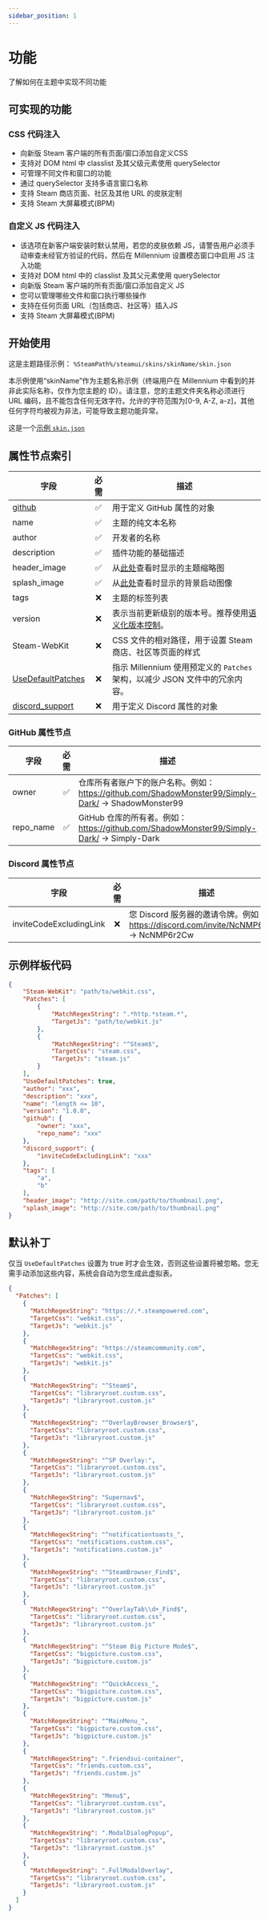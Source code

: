 ```yaml
---
sidebar_position: 1
---
```


# 功能
了解如何在主题中实现不同功能

## 可实现的功能
### CSS 代码注入
- 向新版 Steam 客户端的所有页面/窗口添加自定义CSS
- 支持对 DOM html 中 classlist 及其父级元素使用 querySelector
- 可管理不同文件和窗口的功能
- 通过 querySelector 支持多语言窗口名称
- 支持 Steam 商店页面、社区及其他 URL 的皮肤定制
- 支持 Steam 大屏幕模式(BPM)

### 自定义 JS 代码注入
- 该选项在新客户端安装时默认禁用，若您的皮肤依赖 JS，请警告用户必须手动审查未经官方验证的代码，然后在 Millennium 设置模态窗口中启用 JS 注入功能
- 支持对 DOM html 中的 classlist 及其父元素使用 querySelector
- 向新版 Steam 客户端的所有页面/窗口添加自定义 JS
- 您可以管理哪些文件和窗口执行哪些操作
- 支持在任何页面 URL（包括商店、社区等）插入JS
- 支持 Steam 大屏幕模式(BPM)

## 开始使用

这是主题路径示例： `%SteamPath%/steamui/skins/skinName/skin.json`

本示例使用“skinName”作为主题名称示例（终端用户在 Millennium 中看到的并非此实际名称，仅作为您主题的 ID）。请注意，您的主题文件夹名称必须进行 URL 编码，且不能包含任何无效字符。允许的字符范围为[0-9, A-Z, a-z]，其他任何字符均被视为非法，可能导致主题功能异常。

这是一个[示例 `skin.json`](https://github.com/shdwmtr/millennium/blob/main/examples/theme/skin.json) 

## 属性节点索引

|字段|必需|描述|
|-----|:------:|-----------|
|[github](#github-property-node)|&#x2705;|用于定义 GitHub 属性的对象|
|name|&#x2705;|主题的纯文本名称|
|author|&#x2705;|开发者的名称|
|description|&#x2705;|插件功能的基础描述|
|header_image|&#x2705;|从[此处](https://millennium.web.app/themes)查看时显示的主题缩略图|
|splash_image|&#x2705;|从[此处](https://millennium.web.app/theme?id=F8h9ZhwOdoNygNcAfjIZ)查看时显示的背景启动图像|
|tags|&#x274C;|主题的标签列表|
|version|&#x274C;|表示当前更新级别的版本号。推荐使用[语义化版本控制](https://semver.org/)。|
|Steam-WebKit|&#x274C;|CSS 文件的相对路径，用于设置 Steam 商店、社区等页面的样式|
|[UseDefaultPatches](#default-patches)|&#x274C;|指示 Millennium 使用预定义的 `Patches` 架构，以减少 JSON 文件中的冗余内容。|
|[discord_support](#discord-property-node)|&#x274C;|用于定义 Discord 属性的对象|

### GitHub 属性节点

|字段|必需|描述|
|-----|:------:|-----------|
|owner|&#x2705;|仓库所有者账户下的账户名称。例如：https://github.com/ShadowMonster99/Simply-Dark/ -> ShadowMonster99|
|repo_name|&#x2705;|GitHub 仓库的所有者。例如：https://github.com/ShadowMonster99/Simply-Dark/ -> Simply-Dark|

### Discord 属性节点

|字段|必需|描述|
|-----|:------:|-----------|
|inviteCodeExcludingLink|&#x274C;|您 Discord 服务器的邀请令牌。例如：https://discord.com/invite/NcNMP6r2Cw -> NcNMP6r2Cw|

<!-- - `Steam-WebKit` (**Optional**): relative path to CSS file, styles Steam store, community, etc.
- `UseDefaultPatches` (**Optional**): tells Millennium to use a predefined schema of `Patches` for less clutter in your json. see more [here](/#default-patches)
- `author` (**Optional**): shows end-users who made the theme. Can be multiple words/developers/keywords.
- `description` (**Optional**): a description for your theme. 
- `name` (**Required**): a plain text name for your theme

- **Deployment property nodes**
  - If you plan on distributing your theme on the community website, you need the following & and a GitHub repository
  - `github` (**Required**)
    - `owner` (**Required**): the owner of the github repository
    - `repo_name` (**Required**): the name of the repository under the owners account
  - `discord_support` (**Optional**)
    - `inviteCodeExcludingLink` (**Optional**): invite token of your discord server. example: https://discord.com/invite/NcNMP6r2Cw -> NcNMP6r2Cw
  - `tags` (**Optional**): an array of n length of tags for your theme, best to keep < 5
  - `header_image` (**Required**): the thumbnail of your theme when viewing from [here](https://millennium.web.app/themes)
  - `splash_image` (**Required**): the background splash image when viewing from [here](https://millennium.web.app/theme?id=F8h9ZhwOdoNygNcAfjIZ) -->

## 示例样板代码

```json title="%steam%/steamui/skins/example/skin.json"
{
    "Steam-WebKit": "path/to/webkit.css",
    "Patches": [
        { 
            "MatchRegexString": ".*http.*steam.*",
            "TargetJs": "path/to/webkit.js"
        },
        {
            "MatchRegexString": "^Steam$",
            "TargetCss": "steam.css",
            "TargetJs": "steam.js"
        }
    ],
    "UseDefaultPatches": true,
    "author": "xxx",
    "description": "xxx",
    "name": "length <= 10",
    "version": "1.0.0", 
    "github": {
        "owner": "xxx",
        "repo_name": "xxx"
    },
    "discord_support": {
        "inviteCodeExcludingLink": "xxx"
    },
    "tags": [
        "a",
        "b"
    ],
    "header_image": "http://site.com/path/to/thumbnail.png",
    "splash_image": "http://site.com/path/to/thumbnail.png"
}
```


## 默认补丁

仅当 `UseDefaultPatches` 设置为 true 时才会生效，否则这些设置将被忽略。您无需手动添加这些内容，系统会自动为您生成此虚拟表。

```json title="%steam%/steamui/skins/example/skin.json"
{
  "Patches": [
    {
      "MatchRegexString": "https://.*.steampowered.com",
      "TargetCss": "webkit.css",
      "TargetJs": "webkit.js"
    },
    {
      "MatchRegexString": "https://steamcommunity.com",
      "TargetCss": "webkit.css",
      "TargetJs": "webkit.js"
    },
    {
      "MatchRegexString": "^Steam$",
      "TargetCss": "libraryroot.custom.css",
      "TargetJs": "libraryroot.custom.js"
    },
    {
      "MatchRegexString": "^OverlayBrowser_Browser$",
      "TargetCss": "libraryroot.custom.css",
      "TargetJs": "libraryroot.custom.js"
    },
    {
      "MatchRegexString": "^SP Overlay:",
      "TargetCss": "libraryroot.custom.css",
      "TargetJs": "libraryroot.custom.js"
    },
    {
      "MatchRegexString": "Supernav$",
      "TargetCss": "libraryroot.custom.css",
      "TargetJs": "libraryroot.custom.js"
    },
    {
      "MatchRegexString": "^notificationtoasts_",
      "TargetCss": "notifications.custom.css",
      "TargetJs": "notifications.custom.js"
    },
    {
      "MatchRegexString": "^SteamBrowser_Find$",
      "TargetCss": "libraryroot.custom.css",
      "TargetJs": "libraryroot.custom.js"
    },
    {
      "MatchRegexString": "^OverlayTab\\d+_Find$",
      "TargetCss": "libraryroot.custom.css",
      "TargetJs": "libraryroot.custom.js"
    },
    {
      "MatchRegexString": "^Steam Big Picture Mode$",
      "TargetCss": "bigpicture.custom.css",
      "TargetJs": "bigpicture.custom.js"
    },
    {
      "MatchRegexString": "^QuickAccess_",
      "TargetCss": "bigpicture.custom.css",
      "TargetJs": "bigpicture.custom.js"
    },
    {
      "MatchRegexString": "^MainMenu_",
      "TargetCss": "bigpicture.custom.css",
      "TargetJs": "bigpicture.custom.js"
    },
    {
      "MatchRegexString": ".friendsui-container",
      "TargetCss": "friends.custom.css",
      "TargetJs": "friends.custom.js"
    },
    {
      "MatchRegexString": "Menu$",
      "TargetCss": "libraryroot.custom.css",
      "TargetJs": "libraryroot.custom.js"
    },
    {
      "MatchRegexString": ".ModalDialogPopup",
      "TargetCss": "libraryroot.custom.css",
      "TargetJs": "libraryroot.custom.js"
    },
    {
      "MatchRegexString": ".FullModalOverlay",
      "TargetCss": "libraryroot.custom.css",
      "TargetJs": "libraryroot.custom.js"
    }
  ]
}
```